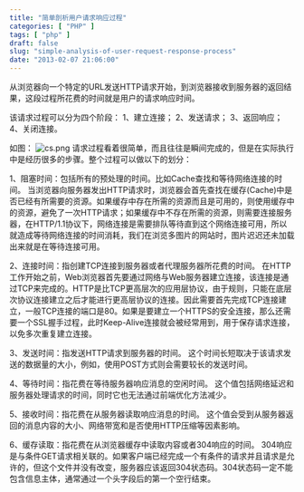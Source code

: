 ```yaml
---
title: "简单剖析用户请求响应过程"
categories: [ "PHP" ]
tags: [ "php" ]
draft: false
slug: "simple-analysis-of-user-request-response-process"
date: "2013-02-07 21:06:00"
---
```


从浏览器向一个特定的URL发送HTTP请求开始，到浏览器接收到服务器的返回结果，这段过程所花费的时间就是用户的请求响应时间。

该请求过程可以分为四个阶段：
1、建立连接；
2、发送请求；
3、返回响应；
4、关闭连接。

如图：
![cs.png][1]
请求过程看着很简单，而且往往是瞬间完成的，但是在实际执行中是经历很多的步骤。整个过程可以做以下的划分：


<!--more-->


1、阻塞时间：包括所有的预处理的时间。比如Cache查找和等待网络连接的时间。
当浏览器向服务器发出HTTP请求时，浏览器会首先查找在缓存(Cache)中是否已经有所需要的资源。如果缓存中存在所需的资源而且是可用的，则使用缓存中的资源，避免了一次HTTP请求；如果缓存中不存在所需的资源，则需要连接服务器，在HTTP/1.1协议下，网络连接是需要排队等待直到这个网络连接可用，所以就造成等待网络连接的时间消耗，我们在浏览多图片的网站时，图片迟迟还未加载出来就是在等待连接可用。

2、连接时间：指创建TCP连接到服务器或者代理服务器所花费的时间。
在HTTP工作开始之前，Web浏览器首先要通过网络与Web服务器建立连接，该连接是通过TCP来完成的。HTTP是比TCP更高层次的应用层协议，由于规则，只能在底层次协议连接建立之后才能进行更高层协议的连接。因此需要首先完成TCP连接建立，一般TCP连接的端口是80。如果是要建立一个HTTPS的安全连接，那么还需要一个SSL握手过程，此时Keep-Alive连接就会被经常用到，用于保存请求连接，以免多次重复建立连接。

3、发送时间：指发送HTTP请求到服务器的时间。
这个时间长短取决于该请求发送的数据量的大小，例如，使用POST方式则会需要较长的发送时间。

4、等待时间：指花费在等待服务器响应消息的空闲时间。
这个值包括网络延迟和服务器处理请求的时间，同时它也无法通过前端优化方法减少。

5、接收时间：指花费在从服务器读取响应消息的时间。
这个值会受到从服务器返回的消息内容的大小、网络带宽和是否使用HTTP压缩等因素影响。

6、缓存读取：指花费在从浏览器缓存中读取内容或者304响应的时间。
304响应是与条件GET请求相关联的。如果客户端已经完成一个有条件的请求并且请求是允许的，但这个文件并没有改变，服务器应该返回304状态码。304状态码一定不能包含信息主体，通常通过一个头字段后的第一个空行结束。


  [1]: https://imgs.gnux.cn/usr/uploads/2017/02/1024621067.png